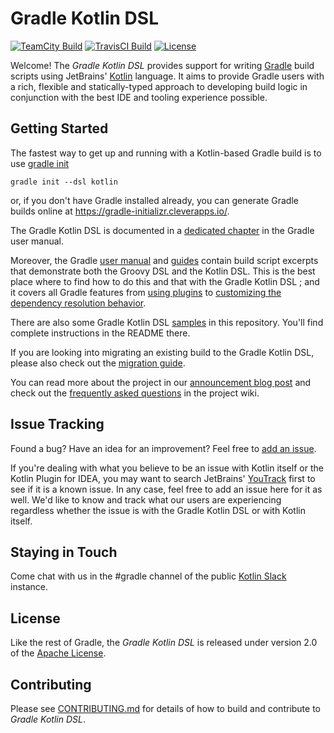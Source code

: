 Gradle Kotlin DSL
=================

[![TeamCity Build](https://builds.gradle.org/app/rest/builds/buildType:GradleKotlinDSL_Develop/statusIcon.svg)](https://builds.gradle.org/viewType.html?buildTypeId=GradleKotlinDSL_Develop)
[![TravisCI Build](https://img.shields.io/travis/gradle/kotlin-dsl/develop.svg)](https://travis-ci.org/gradle/kotlin-dsl)
[![License](https://img.shields.io/badge/license-Apache%20License%202.0-blue.svg?style=flat)](http://www.apache.org/licenses/LICENSE-2.0)

Welcome! The _Gradle Kotlin DSL_ provides support for writing [Gradle](http://gradle.org) build scripts using JetBrains' [Kotlin](http://kotlinlang.org) language. It aims to provide Gradle users with a rich, flexible and statically-typed approach to developing build logic in conjunction with the best IDE and tooling experience possible.


Getting Started
---------------

The fastest way to get up and running with a Kotlin-based Gradle build is to use [gradle init](https://docs.gradle.org/current/userguide/build_init_plugin.html)

```
gradle init --dsl kotlin
```

or, if you don't have Gradle installed already, you can generate Gradle builds online at https://gradle-initializr.cleverapps.io/.

The Gradle Kotlin DSL is documented in a [dedicated chapter](https://docs.gradle.org/current/userguide/kotlin_dsl.html) in the Gradle user manual.

Moreover, the Gradle [user manual](https://docs.gradle.org/current/userguide/userguide.html) and [guides](https://gradle.org/guides/) contain build script excerpts that demonstrate both the Groovy DSL and the Kotlin DSL. This is the best place where to find how to do this and that with the Gradle Kotlin DSL ; and it covers all Gradle features from [using plugins](https://docs.gradle.org/current/userguide/plugins.html#plugins) to [customizing the dependency resolution behavior](https://docs.gradle.org/current/userguide/customizing_dependency_resolution_behavior.html#customizing_dependency_resolution_behavior).

There are also some Gradle Kotlin DSL [samples](samples) in this repository. You'll find complete instructions in the README there.

If you are looking into migrating an existing build to the Gradle Kotlin DSL, please also check out the [migration guide](https://guides.gradle.org/migrating-build-logic-from-groovy-to-kotlin/).

You can read more about the project in our [announcement blog post](http://gradle.org/blog/kotlin-meets-gradle) and check out the [frequently asked questions](https://github.com/gradle/kotlin-dsl/wiki/Frequently-Asked-Questions) in the project wiki.


Issue Tracking
--------------

Found a bug? Have an idea for an improvement? Feel free to [add an issue](../../issues).

If you're dealing with what you believe to be an issue with Kotlin itself or the Kotlin Plugin for IDEA, you may want to search JetBrains' [YouTrack](https://youtrack.jetbrains.com/issues/KT) first to see if it is a known issue. In any case, feel free to add an issue here for it as well. We'd like to know and track what our users are experiencing regardless whether the issue is with the Gradle Kotlin DSL or with Kotlin itself.


Staying in Touch
----------------

Come chat with us in the #gradle channel of the public [Kotlin Slack](http://slack.kotlinlang.org/) instance.


License
-------
Like the rest of Gradle, the _Gradle Kotlin DSL_ is released under version 2.0 of the [Apache License](LICENSE.md).


Contributing
------------

Please see [CONTRIBUTING.md](.github/CONTRIBUTING.md) for details of how to build and contribute to _Gradle Kotlin DSL_.

